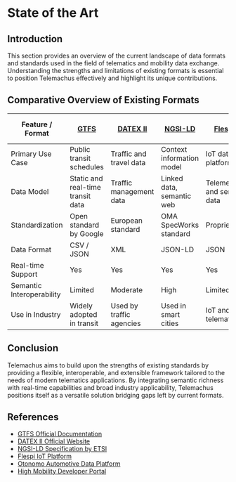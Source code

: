 # State of the Art

## Introduction

This section provides an overview of the current landscape of data formats and standards used in the field of telematics and mobility data exchange. Understanding the strengths and limitations of existing formats is essential to position Telemachus effectively and highlight its unique contributions.

## Comparative Overview of Existing Formats

| Feature / Format       | [GTFS](https://developers.google.com/transit/gtfs)                      | [DATEX II](https://datex2.eu/)                 | [NGSI-LD](https://www.etsi.org/standards/ngsi-ld)                  | [Flespi](https://flespi.io/)                   | [Otonomo / High Mobility](https://otonomo.io/)  |
|-----------------------|---------------------------|--------------------------|--------------------------|--------------------------|--------------------------|
| Primary Use Case       | Public transit schedules  | Traffic and travel data  | Context information model| IoT data platform        | Automotive data exchange |
| Data Model            | Static and real-time transit data | Traffic management data | Linked data, semantic web | Telemetry and sensor data| Vehicle and mobility data|
| Standardization       | Open standard by Google   | European standard        | OMA SpecWorks standard    | Proprietary              | Proprietary              |
| Data Format           | CSV / JSON                | XML                      | JSON-LD                  | JSON                     | JSON                     |
| Real-time Support     | Yes                       | Yes                      | Yes                      | Yes                      | Yes                      |
| Semantic Interoperability | Limited               | Moderate                 | High                     | Limited                  | Moderate                 |
| Use in Industry       | Widely adopted in transit | Used by traffic agencies | Used in smart cities      | IoT and telematics       | Automotive OEMs and platforms|

## Conclusion

Telemachus aims to build upon the strengths of existing standards by providing a flexible, interoperable, and extensible framework tailored to the needs of modern telematics applications. By integrating semantic richness with real-time capabilities and broad industry applicability, Telemachus positions itself as a versatile solution bridging gaps left by current formats.

## References

- [GTFS Official Documentation](https://developers.google.com/transit/gtfs)
- [DATEX II Official Website](https://datex2.eu/)
- [NGSI-LD Specification by ETSI](https://www.etsi.org/standards/ngsi-ld)
- [Flespi IoT Platform](https://flespi.io/)
- [Otonomo Automotive Data Platform](https://otonomo.io/)
- [High Mobility Developer Portal](https://high-mobility.com/)
